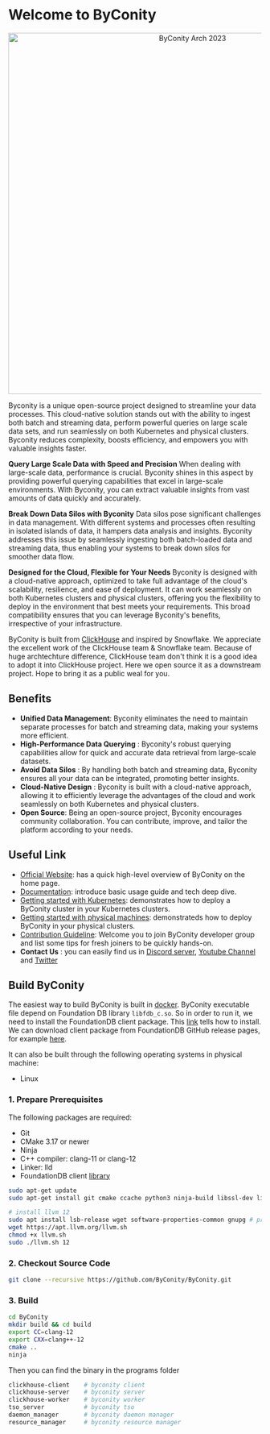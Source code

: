 # Welcome to ByConity

<p align="center"> 
<img width="717" alt="ByConity Arch 2023" src="https://github.com/ByConity/ByConity/assets/23332032/c266aa89-c1b8-4a35-a47d-ee5718a9443a">

Byconity is a unique open-source project designed to streamline your data processes. This cloud-native solution stands out with the ability to ingest both batch and streaming data, perform powerful queries on large scale data sets, and run seamlessly on both Kubernetes and physical clusters. Byconity reduces complexity, boosts efficiency, and empowers you with valuable insights faster.

**Query Large Scale Data with Speed and Precision**
When dealing with large-scale data, performance is crucial. Byconity shines in this aspect by providing powerful querying capabilities that excel in large-scale environments. With Byconity, you can extract valuable insights from vast amounts of data quickly and accurately.
    
**Break Down Data Silos with Byconity**
Data silos pose significant challenges in data management. With different systems and processes often resulting in isolated islands of data, it hampers data analysis and insights. Byconity addresses this issue by seamlessly ingesting both batch-loaded data and streaming data, thus enabling your systems to break down silos for smoother data flow.

**Designed for the Cloud, Flexible for Your Needs**
Byconity is designed with a cloud-native approach, optimized to take full advantage of the cloud's scalability, resilience, and ease of deployment. It can work seamlessly on both Kubernetes clusters and physical clusters, offering you the flexibility to deploy in the environment that best meets your requirements. This broad compatibility ensures that you can leverage Byconity's benefits, irrespective of your infrastructure.

ByConity is built from [ClickHouse](https://github.com/ClickHouse/ClickHouse) and inspired by Snowflake. We appreciate the excellent work of the ClickHouse team & Snowflake team. Because of huge archtechture difference, ClickHouse team don't think it is a good idea to adopt it into ClickHouse project. Here we open source it as a downstream project. Hope to bring it as a public weal for you.

## Benefits
- **Unified Data Management**: Byconity eliminates the need to maintain separate processes for batch and streaming data, making your systems more efficient.
- **High-Performance Data Querying** : Byconity's robust querying capabilities allow for quick and accurate data retrieval from large-scale datasets.
- **Avoid Data Silos** : By handling both batch and streaming data, Byconity ensures all your data can be integrated, promoting better insights.
- **Cloud-Native Design** : Byconity is built with a cloud-native approach, allowing it to efficiently leverage the advantages of the cloud and work seamlessly on both Kubernetes and physical clusters.
- **Open Source**: Being an open-source project, Byconity encourages community collaboration. You can contribute, improve, and tailor the platform according to your needs.
    
## Useful Link
    
- [Official Website](https://byconity.github.io/): has a quick high-level overview of ByConity on the home page.
- [Documentation](https://byconity.github.io/docs/introduction/main-principle-concepts): introduce basic usage guide and tech deep dive.
- [Getting started with Kubernetes](https://byconity.github.io/docs/deployment/deploy-k8s): demonstrates how to deploy a ByConity cluster in your Kubernetes clusters.
- [Getting started with physical machines](https://byconity.github.io/docs/deployment/package-deployment): demonstrateds how to deploy ByConity in your physical clusters.
- [Contribution Guideline](https://github.com/ByConity/ByConity/blob/master/CONTRIBUTING.md): Welcome you to join ByConity developer group and list some tips for fresh joiners to be quickly hands-on.
- **Contact Us** : you can easily find us in [Discord server](https://discord.gg/V4BvTWGEQJ), [Youtube Channel](https://www.youtube.com/@ByConity/featured) and [Twitter](https://twitter.com/ByConity)

## Build ByConity

The easiest way to build ByConity is built in [docker](https://github.com/ByConity/ByConity/tree/master/docker/builder). ByConity executable file depend on Foundation DB library `libfdb_c.so`. So in order to run it, we need to install the FoundationDB client package. This [link](https://apple.github.io/foundationdb/getting-started-linux.html) tells how to install. We can download client package from FoundationDB GitHub release pages, for example [here][foundationdb-client-library].

It can also be built through the following operating systems in physical machine:

- Linux

### 1. Prepare Prerequisites
The following packages are required:

- Git
- CMake 3.17 or newer
- Ninja
- C++ compiler: clang-11 or clang-12
- Linker: lld
- FoundationDB client [library][foundationdb-client-library]

```sh
sudo apt-get update
sudo apt-get install git cmake ccache python3 ninja-build libssl-dev libsnappy-dev apt-transport-https

# install llvm 12
sudo apt install lsb-release wget software-properties-common gnupg # pre-requisites of llvm.sh
wget https://apt.llvm.org/llvm.sh
chmod +x llvm.sh
sudo ./llvm.sh 12
```

### 2. Checkout Source Code

```sh
git clone --recursive https://github.com/ByConity/ByConity.git
```

### 3. Build

```sh
cd ByConity
mkdir build && cd build
export CC=clang-12
export CXX=clang++-12
cmake ..
ninja
```

Then you can find the binary in the programs folder

```sh
clickhouse-client    # byconity client
clickhouse-server    # byconity server
clickhouse-worker    # byconity worker
tso_server           # byconity tso
daemon_manager       # byconity daemon manager
resource_manager     # byconity resource manager
```


[foundationdb-client-library]: https://github.com/apple/foundationdb/releases/tag/7.1.3
